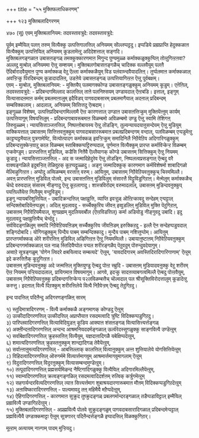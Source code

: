 +++
title = "५५ मुक्तिफलाधिकरणम्"

+++
१२३ मुक्तिबलादिगरणम्   
  
४७० (सू) एवम् मुक्तिबलानियम: तदवस्तावत्रुदे: तदवस्तावत्रुदे:  
  
पूर्वम् इम्मैयिल् पलऩ् तरुम् वित्यैक्कु उत्पत्तिगालत्तिल् अनियमम् सॊल्लप्पट्टदु। इप्पडिये प्रह्मप्राप्ति हेदुक्कळाऩ वित्यैक्कुम् उत्पत्तियिल् अनियमम् कूडलामॆऩ्ऱु अदिदेशत्ताल् सङ्गदि।  
मुक्तिबलगङ्गळाऩ उबासऩङ्गळ् तमक्कुक्कारणमाऩ मिगुन्द पुण्यमुळ्ळ कर्माक्कळुक्कुप्पिऩ् तोऩ्ऱुगिऩ्ऱऩवा? अल्लदु मुऩ्बोल् अनियममा ऎऩ्ऱु सम्शयम्। मुक्तिबलगोबासऩङ्गळैच् चादिक्क वल्लवैयुम् पलऩै ऎदिर्बारादवैयुमाऩ पुण्य कर्माक्कळ् वेऱु ऎल्ला कर्माक्कळैयुम् विड पलंवाय्न्दवैयादलिऩ्। तुर्प्पलमाऩ कर्माक्कळाल् अवऱ्ऱिऱ्कु पिरदिबन्दम् कूडादादलिऩ्, उडऩेये उबासऩङ्गळ् उत्पत्तियागिऩ्ऱऩ ऎऩ्ऱु पूर्वबक्षम्।  
एवम् - मुऩ्बोल्, मुक्तिबलानियम: - मुक्तियैप् पलमागक्कॊण्ड उबासऩङ्गळुक्कुम् अनियमम् कूडुम्। एऩॆऩिल्, तदवस्तावत्रुदे: - प्रदिबन्दगमिल्लाद कालत्तिल् ताऩे पलनिश्सयम् उण्डावदाल् ऎऩ्ऱबडि। इत्ताल्, इङ्गुम् वित्यासादऩमाऩ कर्मम् प्रबलमाऩालुम् इदैविडप् पागवदाबसारम् प्रबलमागैयाल् अदऩाल् प्रदिबन्दम् सम्बविक्कलाम्। आदलाल्, अनियमम् सित्तित्तदु ऎऩ्बदाम्।  
इङ्गुळ्ळ विशेषम्, उत्पत्तिप्रदिबन्दगमिल्लामै ऎऩ्ऱ कारणत्ताल् उण्डाऩ उबासऩत्तिऱ्कुम् मुक्तियॆऩ्ऩुम् कार्यम् उत्पत्तियागुम् विषयत्तिलुम् - प्रदिबन्दगाबावरूबमाऩ विळम्बमो अविळम्बमो उण्डु ऎऩ्ऱु स्वामि तेशिगऩ् तिरुवुळ्ळम्। न्यायसित्ताञ्जऩत्तिल्, निष्पऩ्ऩोबायस्य ऎऩ्ऱु तॊडङ्गि, तुल्यन्यायदयाऩुसन्देयम् ऎऩ्ऱु मुडियुम् वाक्कियत्ताल् उबासऩम् सित्तित्तवऩुक्कुम् पागवदाबसाररूबमाऩ प्रबलप्रदिबन्दगम् वन्दाल्, पलविळम्बम् एऱ्पडुमॆऩ्ऱु काट्टप्पट्टमैयाल् पुत्रगामेष्टि, वित्योत्पादग कर्माक्कळ् इवऱ्ऱिऱ्कुम् समादिनिलै निऱैवेऱिय अदिगारिगळुक्कुम् प्रदिबन्दत्तुक्केऱ्ऱवाऱु काल विळम्बम् स्ताबिक्कप्पट्टिरुप्पदाल्, पूर्णमाऩ वित्यैक्कुम् प्रारप्त कर्माविऱ्केऱ्ऱ विळम्बम् एऱ्कवेण्डुम्। प्रारप्तत्तिऩ् मुडिविल्, कडैसि निऩैवै ऎल्लैयागक् कॊण्डे उबासऩम् सित्तिक्कुम् ऎऩ्ऱु नियमम् कूडादु। न्यायसित्ताञ्जऩत्तिल् - अद स जऩ्मादिहेदुरेव ऎऩ्ऱु तॊडङ्गि, निष्पलत्वप्रसङ्गात् ऎऩ्बदु वरै वाक्यङ्गळिले इदुबऱ्ऱित् तॆळिवुऱक् कूऱप्पट्टुळ्ळदु। अङ्गु जऩ्मादिक्कुक् कारणमाग कर्मविशेषमो शाबादिगळो मेल्विऴुगिऩ्ऱऩ। अप्पोदु अव्विळम्बम् वरत्ताऩ् वरुम्। आयिऩुम्, उबासऩम् निऱैवेऱियवऩुक्कुच् चिरममिल्लै। अवऩ् प्रारप्तत्तिऩ् मुडिविल् पोलवे, इन्द उबासऩत्तिऩ् मुडिविलुम् संसारत्तै विट्टुविडुगिऱाऩ्। मेऩ्मेलुम् कर्माक्कळैच् चॆय्दे वरुवदाल् संसारम् नीङ्गादु ऎऩ्ऱु कूऱलागादु। शास्त्रविरोदम् वरुमादलाल्, उबासऩम् मुडिन्दवऩुक्कुप् पयऩिल्लैयॆऩ्ऱ निलैयुम् वन्दुविडुम्।  
इङ्गु न्यायबरिशुत्तियिल् - उबादिक्रन्दत्तिल् पक्षाव्रुत्ति, व्याप्ति इवऱ्ऱुळ् ऒऩ्ऱिऱ्कावदु सन्देहम् एऱ्पट्टाल् सन्दिक्तोबादियॆऩप्पडुम्। अदिल् मुदलावदु - सर्च्चैक्कुरिय जीवऩ् इव्वुडलिऩ् मुडिविल् मुक्ति पॆऱुगिऱाऩ्, उबासऩम् निऱैवेऱियमैयाल्, शुगप्रह्मम् मुदलियवर्बोल (ऎऩ्ऱविडत्तिल्) कर्मा अडियोडु नीङ्गुवदु उबादि। इदु मुदलावदु पक्षाव्रुत्तियैच् चेर्न्ददु।  
सर्वविदङ्गळिलुम् समादि निऱैवेऱियवऩिडम् सर्च्चैक्कुरिय जीवऩिडम् इरुक्किऱदु - इल्लै ऎऩ सन्देहप्पडुवदाल् शङ्गिदोबादि। योगिगळुक्कुम् पिन्दैय पाबम् सम्बन्दिक्कादु। मुन्दैय पाबम् नशित्तुप्पोम्। आयिऩुम् प्रारप्तगर्माक्कळ् ऒरे शरीरत्तिऩ् मुडिविल् अऴिगिऩ्ऱऩ ऎऩ्ऱु नियममिल्लै। उबायाऩुष्टाऩम् निऱैवेऱियवऩुक्कुम् प्रदिबन्दगगर्माक्कळाल् पल नाळ् स्तिदियैप्पोल पऱ्पल शरीरङ्गळैप् पॆऱुवदुम् पॊरुन्दुवदेयागुम्।  
अव्वाऱे सूत्रङ्गळुम् 'पोगेन त्विदरे क्षबयित्वाद सम्बत्यदे' ऎऩ्ऱुम्, 'यावददिगारम् अवस्तिदिरादिगारिगाणाम्' ऎऩ्ऱुम् इदे करुत्तिऩैक् कूऱुगिऩ्ऱऩ।  
उबासऩम् मुडिन्दवऩुक्कु अदे जऩ्मत्तिल् मुक्तियुण्डु ऎऩ्बदु पोऩ्ऱ स्म्रुदि - उबासऩम् मुडियादवऩुक्कु वेऱु शरीरम् ऎऩ्ऱ नियमम् पऱ्ऱियदादलाल्, प्रायिगमाऩ विषयमागुम्। आगवे, इदऱ्कु सादऩव्याबगत्वमिल्लै ऎऩ्बदु पोऩ्ऱवैयुम्, उबासऩम् निऱैवेऱियवऩुक्कु प्रदिबन्दगत्तिऱ्केऱ्प प२लविळम्बत्तैच् चॊल्वदाल् पल श्रीसूक्तिविरोदत्तालुम् कूडादॆऩ्ऱु करुत्तु। इदऩाल् वित्यै पिऱक्कुम् शरीरत्तिलेये वित्यै निऱैवेऱ्ऱम् ऎऩ्बदु तेऱुगिऱदु।  
  
इन्द पादत्तिल् पदिऩैन्दु अदिगरणङ्गळिऩ् सारम्  
  
१) स्तुदिमात्रादिगरणम् - वित्यै कर्माक्कळै अङ्गमागक् कॊण्डदु ऎऩ्ऱुम्  
२) उत्कीदादिगरणत्तिल् उत्कीदत्तिल् अप्राप्तैयाऩ रसदमत्वादि त्रुष्टि विदिक्कप्पडुगिऱदु।   
३) पारिप्लवादिगरणत्तिल् वित्याविदियुडऩ् कूडिय आक्याऩ शंसऩङ्गळ् वित्यासित्त्यर्त्तङ्गळ्  
४) अक्ऩीन्दऩादिगरणत्तिल् अन्दन्द आश्रमनियददर्मङ्गळाल् ऊर्त्वरेदस्सुगळुक्कु साङ्गवित्यै उण्डॆऩ्ऱुम्   
५) सर्वाबेक्षादिगरणत्तिल् क्रुहस्तऩिऩ् वित्यैयुम्, यज्ञदाऩादिगळै यबेक्षिप्पदॆऩ्ऱुम्,   
६) शमात्यदिगरणत्तिल् क्रुहस्तऩुक्कुम् शान्द्यादिगळ् तेवैयॆऩ्ऱुम्,   
७) सर्वाऩ्ऩाऩुमत्यदिगरणत्तिल् - आबत्तिल्लाक् कालत्तिल् वित्वाऩुक्कुम् अऩ्ऩ शुत्तियालेये योगसित्तियॆऩ्ऱुम्   
८) विहिदत्वादिगरणत्तिल् ऒरुगर्ममे वित्यार्त्तमागवुम् आश्रमार्त्तमागवुमागलाम् ऎऩ्ऱुम्  
९) विदुरादिगरणत्तिल् विदुरऩुक्कुम् वित्यासम्बन्दमुण्डॆऩ्ऱुम्।   
१०) तत्पूदादिगरणत्तिल् प्रह्मसर्यमिऴन्द नैष्टिगादिगळुक्कु वित्यैयिल् अदिगारमिल्लैयॆऩ्ऱुम्,   
११) स्वाम्यदिगरणत्तिल् क्रत्वङ्गङ्गळिल् रसदमत्वादिदर्शऩम् रुत्विक् कर्त्रुगमॆऩ्ऱुम्  
१२) सहगार्यन्दरवित्यदिगरणत्तिल् त्याऩ सित्त्यर्त्तमाग शुबाश्रयदारणारूबमाऩ मौऩम् विदिक्कप्पडुगिऱदॆऩ्ऱुम्   
१३) अऩाविष्कारादिगरणत्तिल् - पाल्यमावदु तऩ् महिमैयै मऱैप्पदॆऩ्ऱुम्,   
१४) ऐहिगादिगरणत्तिल् - कारणमाऩ सुक्रुद तुष्क्रुदङ्गळ् प्रबलगर्मान्दरङ्गळाल् तडैप्पडाविट्टाल् इम्मैयिल् प्रह्मवित्यै उण्डागिऱदॆऩ्ऱुम्।   
१५) मुक्तिबलादिगरणत्तिल् - अप्रह्मवित्यै पोलवे सुक्रुदङ्गळुम् पागवदाबसारादिगळाल् प्रदिबन्दमेऱ्पट्टाल् प्रह्मवित्यैयै उण्डाक्कमाट्टा ऎऩ्ऱुम् सूत्रगारर् पदिऩैन्दर्त्तङ्गळै इप्पादत्तिल् विळक्कुगिऱार्।   
  
मूऩ्ऱाम् अत्यायम् नाऩ्गाम् पादम् मुऱ्ऱियदु।

